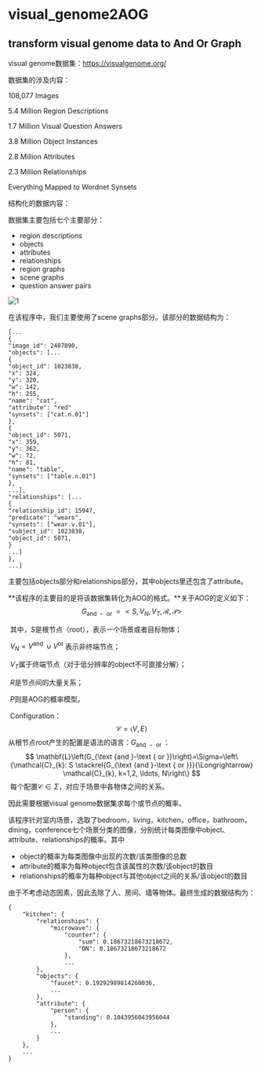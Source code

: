 # visual_genome2AOG

## transform visual genome data to And Or Graph

visual genome数据集：https://visualgenome.org/

数据集的涉及内容：

108,077 Images

5.4 Million Region Descriptions

1.7 Million Visual Question Answers

3.8 Million Object Instances

2.8 Million Attributes

2.3 Million Relationships

Everything Mapped to Wordnet Synsets

结构化的数据内容：

数据集主要包括七个主要部分：

- region descriptions
- objects
- attributes
- relationships
- region graphs
- scene graphs
- question answer pairs

![1](/home/dm/projects/VG2AOG/image/1.png)

在该程序中，我们主要使用了scene graphs部分。该部分的数据结构为：

```
[...
{
"image_id": 2407890,
"objects": [...
{
"object_id": 1023838,
"x": 324,
"y": 320,
"w": 142,
"h": 255,
"name": "cat",
"attribute": "red"
"synsets": ["cat.n.01"]
},
{
"object_id": 5071,
"x": 359,
"y": 362,
"w": 72,
"h": 81,
"name": "table",
"synsets": ["table.n.01"]
},
...],
"relationships": [...
{
"relationship_id": 15947,
"predicate": "wears",
"synsets": ["wear.v.01"],
"subject_id": 1023838,
"object_id": 5071,
}
...]
},
...]
```

主要包括objects部分和relationships部分，其中objects里还包含了attribute。

**该程序的主要目的是将该数据集转化为AOG的格式。**关于AOG的定义如下：
$$
G_{\text {and }-\text { or }}=<S, V_{N}, V_{T}, \mathcal{R}, \mathcal{P}>
$$

​	其中，$S$是根节点（root），表示一个场景或者目标物体；

​	$V_{N}=V^{\text {and }} \cup V^{\text {or }}$表示非终端节点；

​	$V_{T}$属于终端节点（对于低分辨率的object不可直接分解）；

​	$R$是节点间的大量关系；

​	$P$则是AOG的概率模型。

​	Configuration：
$$
\mathcal{C}=\langle V, E\rangle
$$
​	从根节点root产生的配置是语法的语言：$G_{\text {and }-\text { or }}$：
$$
\mathbf{L}\left(G_{\text {and }-\text { or }}\right)=\Sigma=\left\{\mathcal{C}_{k}: S \stackrel{G_{\text {and }-\text { or }}}{\Longrightarrow} \mathcal{C}_{k}, k=1,2, \ldots, N\right\}
$$
​	每个配置$\mathcal{C} \in \Sigma$，对应于场景中各物体之间的关系。

因此需要根据visual genome数据集求每个或节点的概率。

该程序针对室内场景，选取了bedroom，living，kitchen，office，bathroom，dining，conference七个场景分类的图像，分别统计每类图像中object、attribute、relationships的概率。其中

- object的概率为每类图像中出现的次数/该类图像的总数
- attribute的概率为每种object包含该属性的次数/该object的数目
- relationships的概率为每种object与其他object之间的关系/该object的数目

由于不考虑动态因素，因此去除了人、房间、墙等物体。最终生成的数据结构为：

```
{
    "kitchen": {
        "relationships": {
            "microwave": {
                "counter": {
                    "sum": 0.18673218673218672,
                    "ON": 0.18673218673218672
                },
                ...
        },
        "objects": {
            "faucet": 0.19292989814260036,
            ...
        },
        "attribute": {
            "person": {
                "standing": 0.1043956043956044
            },
            ...
        }
    },
    ...
}
```



